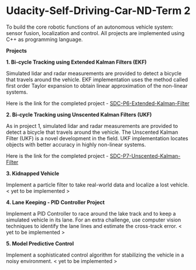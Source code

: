 # Udacity-Self-Driving-Car-ND-Term 2
To build the core robotic functions of an autonomous vehicle system: sensor fusion, localization and control. All projects are implemented using C++ as programming language.

**Projects**

**1. Bi-cycle Tracking using Extended Kalman Filters (EKF)**

Simulated lidar and radar measurements are provided to detect a bicycle that travels around the vehicle. EKF implementation uses the method called first order Taylor expansion to obtain linear approximation of the non-linear systems. 

Here is the link for the completed project - [SDC-P6-Extended-Kalman-Filter][1]


**2. Bi-cycle Tracking using Unscented Kalman Filters (UKF)**

As in project 1, simulated lidar and radar measurements are provided to detect a bicycle that travels around the vehicle. The Unscented Kalman Filter (UKF) is a novel development in the field. UKF implementation locates objects with better accuracy in highly non-linear systems. 

Here is the link for the completed project - [SDC-P7-Unscented-Kalman-Filter][2]


**3. Kidnapped Vehicle**

Implement a particle filter to take real-world data and localize a lost vehicle. < yet to be implemented >


**4. Lane Keeping - PID Controller Project**

Implement a PID Controller to race around the lake track and to keep a simulated vehicle in its lane. For an extra challenge, use computer vision techniques to identify the lane lines and estimate the cross-track error. < yet to be implemented >


**5. Model Predictive Control**

Implement a sophisticated control algorithm for stabilizing the vehicle in a noisy environment. < yet to be implemented >


[1]: https://github.com/ra9hur/SDC-P6-Extended-Kalman-Filter
[2]: https://github.com/ra9hur/SDC-P7-Unscented-Kalman-Filter
